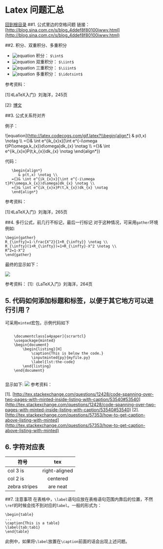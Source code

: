 Latex 问题汇总
=====
[回到根目录](./README.md)
##1. 公式里边的空格问题
链接：[http://blog.sina.com.cn/s/blog_4ddef8f80100iwwv.html](http://blog.sina.com.cn/s/blog_4ddef8f80100iwwv.html)

##2. 积分、双重积分、多重积分
- ![equation](http://latex.codecogs.com/gif.latex?\\int)  积分： `$\int$`
- ![equation](http://latex.codecogs.com/gif.latex?\\iint)  双重积分： `$\iint$`
- ![equation](http://latex.codecogs.com/gif.latex?\\iiint)  三重积分： `$\iiint$`
- ![equation](http://latex.codecogs.com/gif.latex?\\idotsint)  多重积分： `$\idotsint$`

参考资料：

\[1\]:《LaTeX入门》刘海洋，245页

\[2\]:  [博文](http://trumanliu.com/github-markdown-math-formulas/)

##3. 公式关系符对齐

例子：

![equation](http://latex.codecogs.com/gif.latex?\\begin{align*}
   & p(t,x) \\notag \\\\
={}& \\int e^{ik_{x}x}[\\int e^{-i\\omega t}P(\\omega,k_{x})d\\omega]dk_{x} \\notag \\\\
={}& \\int e^{ik_{x}x}P(t,k_{x})dk_{x} \\notag
\\end{align*}) 

代码：
```
   \begin{align*}
      & p(t,x) \notag \\
   ={}& \int e^{ik_{x}x}[\int e^{-i\omega t}P(\omega,k_{x})d\omega]dk_{x} \notag \\
   ={}& \int e^{ik_{x}x}P(t,k_{x})dk_{x} \notag
   \end{align*}
```
参考资料：

\[1\]:《LaTeX入门》刘海洋，265页

##4. 多行公式，前几行不标记，最后一行标记
对于这种情况，可采用`gather`环境
例如:

	\begin{gather}
	R_{\infty}=1-\frac{X^2}{1+R_{\infty}} \notag \\
	R_{\infty}(1+R_{\infty})=1+R_{\infty}-X^2 \notag \\
	R^2=1-X^2
	\end{gather}
最终的显示如下：

![](http://i.imgur.com/N7Exn4B.png)

参考资料：
\[1\]:《LaTeX入门》刘海洋，264页

## 5. 代码如何添加标题和标签，以便于其它地方可以进行引用？
可采用`minted`宏包，示例代码如下

```

	\documentclass[a4paper]{scrartcl}
	\usepackage{minted}
	\begin{document}
    	\begin{listing}[H]
        	\caption{This is below the code.}
        	\inputminted{py}{myfile.py}
        	\label{lst:the-code}
    	\end{listing}
	\end{document}


```

显示如下:
![](http://i.imgur.com/ad5eyYJ.png)
参考资料：

\[1\]. [http://tex.stackexchange.com/questions/12428/code-spanning-over-two-pages-with-minted-inside-listing-with-caption/53540#53540](http://tex.stackexchange.com/questions/12428/code-spanning-over-two-pages-with-minted-inside-listing-with-caption/53540#53540)
\[2\]. [http://tex.stackexchange.com/questions/57353/how-to-get-caption-above-listing-with-minted](http://tex.stackexchange.com/questions/57353/how-to-get-caption-above-listing-with-minted)

## 6. 字符对应表

| 符号       | tex           | 
| ------------- |:-------------:| 
| col 3 is      | right-aligned | 
| col 2 is      | centered      | 
| zebra stripes | are neat      |  



##7. 注意事项
在表格中，`\label`语句应放在表格语句范围内靠后的位置，不然`\ref`的时候会找不到对应的`label`。一般的形式为：

	\begin{table}
	...
	\caption{This is a table}
	\label{tab:tab1}
	\end{table}

此例中，如果将`\label`放置在`\caption`前面的话会出现上述问题。


